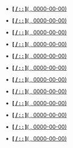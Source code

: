 
- [**[  /  : : ]**( , 0000-00-00)]()
- [**[  /  : : ]**( , 0000-00-00)]()
- [**[  /  : : ]**( , 0000-00-00)]()
- [**[  /  : : ]**( , 0000-00-00)]()
- [**[  /  : : ]**( , 0000-00-00)]()
- [**[  /  : : ]**( , 0000-00-00)]()

- [**[  /  : : ]**( , 0000-00-00)]()
- [**[  /  : : ]**( , 0000-00-00)]()
- [**[  /  : : ]**( , 0000-00-00)]()

- [**[  /  : : ]**( , 0000-00-00)]()
- [**[  /  : : ]**( , 0000-00-00)]()
- [**[  /  : : ]**( , 0000-00-00)]()


